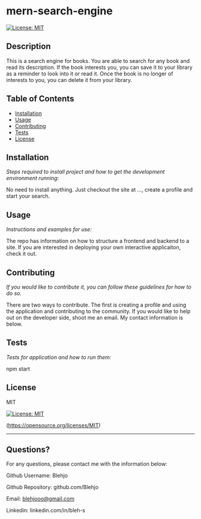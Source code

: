# mern-search-engine
  [![License: MIT](https://img.shields.io/badge/License-MIT-yellow.svg)](https://opensource.org/licenses/MIT)
  
  
  ## Description 
  
  
  This is a search engine for books.  You are able to search for any book and read its description.  If the book interests you, you can save it to your library as a reminder to look into it or read it.  Once the book is no longer of interests to you, you can delete it from your library.
  ## Table of Contents
  * [Installation](#installation)
  * [Usage](#usage)
  * [Contributing](#contributing)
  * [Tests](#tests)
  * [License](#license)
  
  ## Installation
  
  *Steps required to install project and how to get the development environment running:*
  
  No need to install anything.  Just checkout the site at ..., create a profile and start your search.
  
  ## Usage 
  
  *Instructions and examples for use:*
  
  The repo has information on how to structure a frontend and backend to a site.  If you are interested in deploying your own interactive applicaiton, check it out.
  
  ## Contributing
  
  *If you would like to contribute it, you can follow these guidelines for how to do so.*
  
  There are two ways to contribute.  The first is creating a profile and using the application and contributing to the community.  If you would like to help out on the developer side, shoot me an email.  My contact information is below.
  
  ## Tests
  
  *Tests for application and how to run them:*
  
  npm start
  
  ## License
  
  
  MIT

  [![License: MIT](https://img.shields.io/badge/License-MIT-yellow.svg)](https://opensource.org/licenses/MIT)

  (https://opensource.org/licenses/MIT)

  
  ---
  
  ## Questions?
  
  
  For any questions, please contact me with the information below:
  
  
  Github Username: Blehjo

  Github Repository: github.com/Blehjo

  Email: blehjooo@gmail.com

  Linkedin: linkedin.com/in/bleh-s